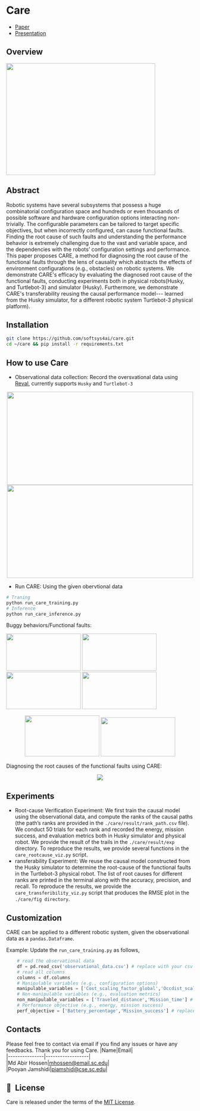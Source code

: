 # Care
- [Paper](https://ieeexplore.ieee.org/abstract/document/10137745)
- [Presentation](https://youtu.be/OomZr99hEKI?si=0t2b5IoywIdEYjEn)

## Overview
<img src="https://user-images.githubusercontent.com/73362969/209476314-638d3e1a-256d-4f74-91e5-883ba8170577.png" width="400" height="300">

## Abstract
Robotic systems have several subsystems that possess a huge combinatorial configuration space and hundreds or even thousands of possible software and hardware configuration options interacting non-trivially. The configurable parameters can be tailored to target specific objectives, but when incorrectly configured, can cause functional faults. Finding the root cause of such faults and understanding the performance behavior is extremely challenging due to the vast and variable space, and the dependencies with the robots’ configuration settings and performance. This paper proposes CARE, a method for diagnosing the root cause of the functional faults through the lens of causality which abstracts the effects of environment configurations (e.g., obstacles) on robotic systems. We demonstrate CARE's efficacy by evaluating the diagnosed root cause of the functional faults, conducting experiments both in physical robots(Husky, and Turtlebot-3) and simulator (Husky). Furthermore, we demonstrate CARE's transferability reusing the causal performance model--- learned from the Husky simulator, for a different robotic system Turtlebot-3 physical platform).

## Installation
```sh
git clone https://github.com/softsys4ai/care.git
cd ~/care && pip install -r requirements.txt
```

## How to use Care
- Observational data collection: Record the oversvational data using [Reval](https://github.com/softsys4ai/Reval), currently supports `Husky` and `Turtlebot-3`

<p align="center">
  <img src= "https://user-images.githubusercontent.com/73362969/167684493-9181c890-4ec4-4503-8dc1-ba59fffc19e4.gif" width="500" height="250"/> <img src= "https://user-images.githubusercontent.com/73362969/209478527-f2ee23c1-532e-4fee-9a2f-30154cfb3d9c.gif" width="500" height="250"/>
</p>    

- Run CARE: Using the given obervtional data

```python
# Traning
python run_care_training.py
# Inference
python run_care_inference.py
```
Buggy behaviors/Functional faults:

<img src= "https://user-images.githubusercontent.com/73362969/209481188-f7aadbd1-6505-4250-8e55-52582c887c25.gif" width="200" height="100"/> <img src= "https://user-images.githubusercontent.com/73362969/209481283-ab2a1c2d-6c26-4da3-94b9-1c7f6f048342.gif" width="200" height="100"/> <img src="https://user-images.githubusercontent.com/73362969/209482130-e31f71bb-2c70-4754-8e5d-8bcf289fc8fe.gif" width="200" height="100"/> <img src="https://user-images.githubusercontent.com/73362969/209482202-a13922c6-4406-48b4-adc5-c1ea6122621c.gif" width="200" height="100"/>
<p align="center">
<img src="https://user-images.githubusercontent.com/73362969/209482635-1245e414-c0c9-45df-96d7-331b0c2fee97.gif" width="200" height="110"/> <img src="https://user-images.githubusercontent.com/73362969/209482652-7ef091b1-d9bb-4ee5-a3af-5e2d37cb0603.gif" width="200" height="105"/>
</p> 
Diagnosing the root causes of the functional faults using CARE:

<p align="center">
  <img src= "https://user-images.githubusercontent.com/73362969/209478776-9d4e4f94-c525-4002-9ae0-4b1245266ca5.gif"/>
</p> 

## Experiments
- Root-cause Verification Experiment: We first train the causal model using the observational data, and compute the ranks of the causal paths (the path’s ranks are provided in the `./care/result/rank_path.csv` file). We conduct 50 trials for each rank and recorded the energy, mission success, and evaluation metrics both in Husky simulator and physical robot. We provide the result of the trails in the `./care/result/exp` directory. To reproduce the results, we provide several functions in the `care_rootcause_viz.py` script.
- ransferability Experiment: We reuse the causal model constructed from the Husky simulator to determine the root-cause of the functional faults in the Turtlebot-3 physical robot. The list of root causes for different ranks are printed in the terminal along with the accuracy, precision, and recall. To reproduce the results, we provide the `care_transferibility_viz.py` script that produces the RMSE plot in the `./care/fig directory`.

## Customization
CARE can be applied to a different robotic system, given the observational data as a `pandas.Dataframe`.

Example: Update the `run_care_training.py` as follows,

```python
    # read the observational data
    df = pd.read_csv('observational_data.csv') # replace with your csv file
    # read all columns
    columns = df.columns
    # Manipulable variables (e.g., configuration options)
    manipulable_variables = ['Cost_scaling_factor_global','Occdist_scale'] # replace with your own labels
    # Non-manipulable variables (e.g., evaluation metrics)
    non_manipulable_variables = ['Traveled_distance','Mission_time'] # replace with your own labels
    # Performance objective (e.g., energy, mission success)
    perf_objective = ['Battery_percentage','Mission_success'] # replace with your own labels
```

## Contacts
Please feel free to contact via email if you find any issues or have any feedbacks. Thank you for using Care.
|Name|Email|     
|---------------|------------------|      
|Md Abir Hossen|mhossen@email.sc.edu|        
|Pooyan Jamshidi|pjamshid@cse.sc.edu|     

## 📘&nbsp; License
Care is released under the terms of the [MIT License](./LICENSE).

